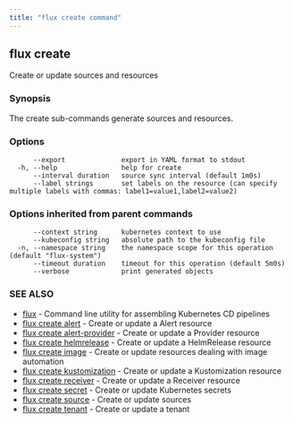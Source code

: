 ```yaml
---
title: "flux create command"
---
```

## flux create

Create or update sources and resources

### Synopsis

The create sub-commands generate sources and resources.

### Options

```
      --export              export in YAML format to stdout
  -h, --help                help for create
      --interval duration   source sync interval (default 1m0s)
      --label strings       set labels on the resource (can specify multiple labels with commas: label1=value1,label2=value2)
```

### Options inherited from parent commands

```
      --context string      kubernetes context to use
      --kubeconfig string   absolute path to the kubeconfig file
  -n, --namespace string    the namespace scope for this operation (default "flux-system")
      --timeout duration    timeout for this operation (default 5m0s)
      --verbose             print generated objects
```

### SEE ALSO

* [flux](../flux/)	 - Command line utility for assembling Kubernetes CD pipelines
* [flux create alert](../flux_create_alert/)	 - Create or update a Alert resource
* [flux create alert-provider](../flux_create_alert-provider/)	 - Create or update a Provider resource
* [flux create helmrelease](../flux_create_helmrelease/)	 - Create or update a HelmRelease resource
* [flux create image](../flux_create_image/)	 - Create or update resources dealing with image automation
* [flux create kustomization](../flux_create_kustomization/)	 - Create or update a Kustomization resource
* [flux create receiver](../flux_create_receiver/)	 - Create or update a Receiver resource
* [flux create secret](../flux_create_secret/)	 - Create or update Kubernetes secrets
* [flux create source](../flux_create_source/)	 - Create or update sources
* [flux create tenant](../flux_create_tenant/)	 - Create or update a tenant

